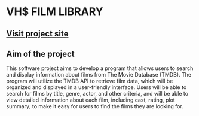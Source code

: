 # VH$ FILM LIBRARY
## [Visit project site](https://kamiltrzmiel.github.io/projekt-grupa-4)
## Aim of the project

This software project aims to develop a program that allows users to search and display information about films from The Movie Database (TMDB). The program will utilize the TMDB API to retrieve film data, which will be organized and displayed in a user-friendly interface. Users will be able to search for films by title, genre, actor, and other criteria, and will be able to view detailed information about each film, including cast, rating, plot summary;  to make it easy for users to find the films they are looking for.
